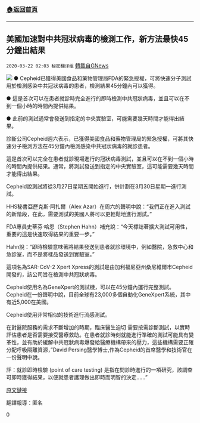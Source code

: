 ###  [:house:返回首頁](https://github.com/ourhimalayas/txt)
---

## 美國加速對中共冠狀病毒的檢測工作，新方法最快45分鐘出結果
`2020-03-22 02:03 秘密翻译组` [轉載自GNews](https://gnews.org/zh-hant/148369/)

![](https://s3-ap-northeast-1.amazonaws.com/news.guo.offload.media/wp-content/uploads/2020/03/22020258/E1855345-9B4B-433F-A977-8B04CB6AD1FD.png)
● Cepheid已獲得美國食品和藥物管理局FDA的緊急授權，可將快速分子測試用於檢測感染中共冠狀病毒的患者，檢測結果45分鐘內可以獲得。

● 這是首次可以在患者就診時完全進行的即時檢測中共冠狀病毒，並且可以在不到一個小時的時間內提供結果。

● 此前的測試通常會發送到指定的中央實驗室，可能需要幾天時間才能得出結果。

診斷公司Cepheid週六表示，已獲得美國食品和藥物管理局的緊急授權，可將其快速分子檢測方法在45分鐘內檢測感染中共冠狀病毒的就診患者。

這是首次可以完全在患者就診現場進行的冠狀病毒測試，並且可以在不到一個小時的時間內提供結果。通常，將測試發送到指定的中央實驗室，這可能需要幾天時間才能得出結果。

Cepheid說測試將從3月27日星期五開始進行，併計劃在3月30日星期一進行測試。

HHS秘書亞歷克斯·阿扎爾（Alex Azar）在周六的聲明中說：“我們正在進入測試的新階段，在此，需要測試的美國人將可以更輕鬆地進行測試。”

FDA專員史蒂芬·哈恩（Stephen Hahn）補充說：“今天標誌著擴大測試可用性，重要的這是快速取得結果的重要一步。”

Hahn說：“即時檢驗意味著將結果發送到患者就診環境中，例如醫院，急救中心和急診室，而不是將樣品發送到實驗室。”

這項名為SAR-CoV-2 Xpert Xpress的測試是由加利福尼亞州桑尼維爾市Cepheid開發的，該公司旨在檢測中共冠狀病毒。

Cepheid使用名為GeneXpert的測試機，可以在45分鐘內運行完整測試。 Cepheid在一份聲明中說，目前全球有23,000多個自動化GeneXpert系統，其中有近5,000在美國。

Cepheid使用非常相似的技術進行流感測試。

在對醫院服務的需求不斷增加的時期，臨床醫生迫切 需要按需診斷測試，以實時評估患者是否需要接受醫療救助。在患者就診時刻就能進行準確的測試可能具有變革性，並有助於緩解中共冠狀病毒爆發給醫療機構帶來的壓力，這些機構需要正確分配呼吸隔離資源，”David Persing醫學博士,作為Cepheid的首席醫學和技術官在一份聲明中說。

評：就診即時檢驗 (point of care testing) 是指在問診時進行的一項研究，該調查可即時獲得結果，以便就患者護理做出即時而明智的決定……”

[原文鏈接](https://www.cnbc.com/2020/03/21/fda-grants-emergency-use-coronavirus-test-that-can-deliver-results-in-45-minutes.html)

翻譯報導：匿名

0
